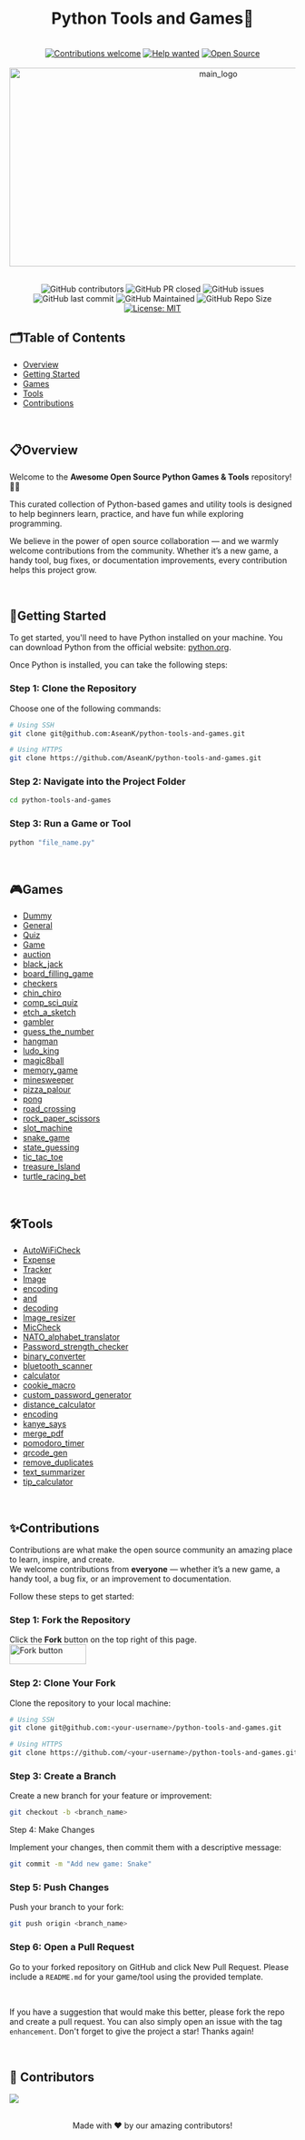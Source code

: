 
<h1 align="center">Python Tools and Games🐍</h1>
<br />
<!----------------Badge-------------->
<div align="center">

<a href="https://github.com/AseanK/python-tools-and-games/issues" target="_blank">
<img src="https://img.shields.io/badge/Contributions-Welcome-3776AB?style=for-the-badge&logo=github" alt="Contributions welcome" /></a>
<a href="https://github.com/AseanK/python-tools-and-games/issues?q=is%3Aissue+is%3Aopen+label%3A%22help+wanted%22" target="_blank">
  <img src="https://img.shields.io/badge/Help%20Wanted-FFD43B?style=for-the-badge&logo=github" alt="Help wanted" /></a>
<a href="https://github.com/AseanK/python-tools-and-games" target="_blank">
  <img src="https://img.shields.io/badge/Open%20Source-2B2D42?style=for-the-badge&logo=python&logoColor=white" alt="Open Source" /></a>

</div>
<!----------------Badge END-------------->

<br />

<!----------------Main Logo--------------->
<div align="center">
  <img src="https://github.com/user-attachments/assets/cf0904b9-91ae-435b-b725-5aaaf76b53f7" width = "720px" height = "350px" alt="main_logo" />
</div>
<!----------------Main Logo Ends--------------->

<br />

  <!----------------Badge-------------->
<div align="center">
 
![GitHub contributors](https://img.shields.io/github/contributors/AseanK/python-tools-and-games?style=flat&color=3776AB)
![GitHub PR closed](https://img.shields.io/github/issues-pr-closed-raw/AseanK/python-tools-and-games?style=flat&color=2B2D42)
![GitHub issues](https://img.shields.io/github/issues-raw/AseanK/python-tools-and-games?style=flat&color=3776AB)
![GitHub last commit](https://img.shields.io/github/last-commit/AseanK/python-tools-and-games?style=flat&color=2B2D42)
![GitHub Maintained](https://img.shields.io/badge/maintained-yes-FFD43B.svg?style=flat)
![GitHub Repo Size](https://img.shields.io/github/repo-size/AseanK/python-tools-and-games?style=flat&color=2B2D42)
[![License: MIT](https://img.shields.io/badge/License-MIT-FFD43B.svg)](https://opensource.org/licenses/MIT)

</div>
  <!----------------Badge END-------------->


## 🗂️Table of Contents
- [Overview](#overview)
- [Getting Started](#-getting-started)
- [Games](#-games)
- [Tools](#️-tools)
- [Contributions](#contributions)

<br />

## 📋Overview
Welcome to the **Awesome Open Source Python Games & Tools** repository! 🐍🚀 

This curated collection of Python-based games and utility tools is designed to help beginners learn, practice, and have fun while exploring programming. 

We believe in the power of open source collaboration — and we warmly welcome contributions from the community. Whether it’s a new game, a handy tool, bug fixes, or documentation improvements, every contribution helps this project grow. 

<br />

## 🍄Getting Started 
To get started, you'll need to have Python installed on your machine. You can download Python from the official website: [python.org](https://www.python.org/).

Once Python is installed, you can take the following steps:

### Step 1: Clone the Repository  
Choose one of the following commands:  

```bash
# Using SSH
git clone git@github.com:AseanK/python-tools-and-games.git

# Using HTTPS
git clone https://github.com/AseanK/python-tools-and-games.git

```

### Step 2: Navigate into the Project Folder

```bash
cd python-tools-and-games
```

### Step 3: Run a Game or Tool

```bash
python "file_name.py"
```
<br />

## 🎮Games
<!--GAMES_START-->

- [Dummy](Games/Dummy)
- [General](Games/General)
- [Quiz](Quiz)
- [Game](Game)
- [auction](Games/auction)
- [black_jack](Games/black_jack)
- [board_filling_game](Games/board_filling_game)
- [checkers](Games/checkers)
- [chin_chiro](Games/chin_chiro)
- [comp_sci_quiz](Games/comp_sci_quiz)
- [etch_a_sketch](Games/etch_a_sketch)
- [gambler](Games/gambler)
- [guess_the_number](Games/guess_the_number)
- [hangman](Games/hangman)
- [ludo_king](Games/ludo_king)
- [magic8ball](Games/magic8ball)
- [memory_game](Games/memory_game)
- [minesweeper](Games/minesweeper)
- [pizza_palour](Games/pizza_palour)
- [pong](Games/pong)
- [road_crossing](Games/road_crossing)
- [rock_paper_scissors](Games/rock_paper_scissors)
- [slot_machine](Games/slot_machine)
- [snake_game](Games/snake_game)
- [state_guessing](Games/state_guessing)
- [tic_tac_toe](Games/tic_tac_toe)
- [treasure_Island](Games/treasure_Island)
- [turtle_racing_bet](Games/turtle_racing_bet)
<!--GAMES_END-->
<br />


## 🛠️Tools
<!--TOOLS_START-->

- [AutoWiFiCheck](Tools/AutoWiFiCheck)
- [Expense](Tools/Expense)
- [Tracker](Tracker)
- [Image](Tools/Image)
- [encoding](encoding)
- [and](and)
- [decoding](decoding)
- [Image_resizer](Tools/Image_resizer)
- [MicCheck](Tools/MicCheck)
- [NATO_alphabet_translator](Tools/NATO_alphabet_translator)
- [Password_strength_checker](Tools/Password_strength_checker)
- [binary_converter](Tools/binary_converter)
- [bluetooth_scanner](Tools/bluetooth_scanner)
- [calculator](Tools/calculator)
- [cookie_macro](Tools/cookie_macro)
- [custom_password_generator](Tools/custom_password_generator)
- [distance_calculator](Tools/distance_calculator)
- [encoding](Tools/encoding)
- [kanye_says](Tools/kanye_says)
- [merge_pdf](Tools/merge_pdf)
- [pomodoro_timer](Tools/pomodoro_timer)
- [qrcode_gen](Tools/qrcode_gen)
- [remove_duplicates](Tools/remove_duplicates)
- [text_summarizer](Tools/text_summarizer)
- [tip_calculator](Tools/tip_calculator)
<!--TOOLS_END-->

<br />

## ✨Contributions
Contributions are what make the open source community an amazing place to learn, inspire, and create.  
We welcome contributions from **everyone** — whether it’s a new game, a handy tool, a bug fix, or an improvement to documentation.  

Follow these steps to get started:

### Step 1: Fork the Repository
Click the **Fork** button on the top right of this page.  
<img src="/images/fork.png" width="135" height="35" alt="Fork button">

### Step 2: Clone Your Fork
Clone the repository to your local machine:

```bash
# Using SSH
git clone git@github.com:<your-username>/python-tools-and-games.git

# Using HTTPS
git clone https://github.com/<your-username>/python-tools-and-games.git
```

### Step 3: Create a Branch

Create a new branch for your feature or improvement:
```bash
git checkout -b <branch_name>
```
Step 4: Make Changes

Implement your changes, then commit them with a descriptive message:

```bash
git commit -m "Add new game: Snake"
```

### Step 5: Push Changes

Push your branch to your fork:

```bash
git push origin <branch_name>
```

### Step 6: Open a Pull Request

Go to your forked repository on GitHub and click New Pull Request.
Please include a `README.md` for your game/tool using the provided template.

<br />

If you have a suggestion that would make this better, please fork the repo and create a pull request. You can also simply open an issue with the tag `enhancement`.
Don't forget to give the project a star! Thanks again!

<br />

## :raised_hands: Contributors

<a href="https://github.com/AseanK/python-tools-and-games/graphs/contributors">
  <img src="https://contrib.rocks/image?repo=AseanK/python-tools-and-games" />
</a>

<br />
<br />

<p align="center">Made with ❤️ by our amazing contributors!</p>
